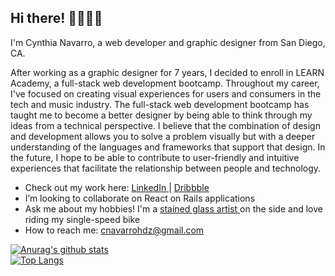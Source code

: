 <h2> Hi there! 👩🏽‍💻✨ </h2>
  
I'm Cynthia Navarro, a web developer and graphic designer from San Diego, CA.

After working as a graphic designer for 7 years, I decided to enroll in LEARN Academy, a full-stack web development bootcamp. Throughout my career, I've focused on creating visual experiences for users and consumers in the tech and music industry. The full-stack web development bootcamp has taught me to become a better designer by being able to think through my ideas from a technical perspective. I believe that the combination of design and development allows you to solve a problem visually but with a deeper understanding of the languages and frameworks that support that design. In the future, I hope to be able to contribute to user-friendly and intuitive experiences that facilitate the relationship between people and technology. 

-  Check out my work here: <a href="http://www.cynavago.com">LinkedIn </a> | <a href="https://dribbble.com/cynavago/">Dribbble</a> 
-  I’m looking to collaborate on React on Rails applications
-  Ask me about my hobbies! I'm a <a href="https://www.instagram.com/casadecolores.shop/"/>stained glass artist </a> on the side and love riding my single-speed bike
-   How to reach me: cnavarrohdz@gmail.com

[![Anurag's github stats](https://github-readme-stats.vercel.app/api?username=cynavago&hide=stars,issues&show_icons=true&theme=buefy)](https://github.com/cynavago/github-readme-stats)
<br>
[![Top Langs](https://github-readme-stats.vercel.app/api/top-langs/?username=cynavago&layout=compact&show_icons=true&theme=buefy)](https://github.com/cynavago/github-readme-stats)



<!--
**cynavago/cynavago** is a ✨ _special_ ✨ repository because its `README.md` (this file) appears on your GitHub profile.

Here are some ideas to get you started:

- 🔭 I’m currently working on ...
- 🌱 I’m currently learning ...
- 🤔 I’m looking for help with ...
- 💬 Ask me about ...
- 📫 How to reach me: ...
- 😄 Pronouns: ...
- ⚡ Fun fact: ...
-->
